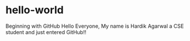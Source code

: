 # hello-world
Beginning with GitHub
Hello Everyone,
My name is Hardik Agarwal a CSE student and just entered GitHub!!
